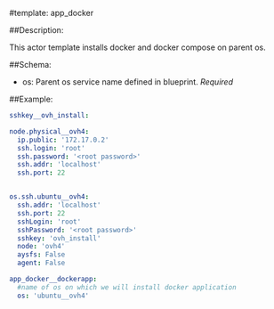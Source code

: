 #template: app_docker

##Description:

This actor template installs docker and docker compose on parent os.

##Schema:
 - os: Parent os service name defined in blueprint. *Required*

##Example:

```yaml
sshkey__ovh_install:

node.physical__ovh4:
  ip.public: '172.17.0.2'
  ssh.login: 'root'
  ssh.password: '<root password>'
  ssh.addr: 'localhost'
  ssh.port: 22


os.ssh.ubuntu__ovh4:
  ssh.addr: 'localhost'
  ssh.port: 22
  sshLogin: 'root'
  sshPassword: '<root password>'
  sshkey: 'ovh_install'
  node: 'ovh4'
  aysfs: False
  agent: False

app_docker__dockerapp:
  #name of os on which we will install docker application
  os: 'ubuntu__ovh4'

```
